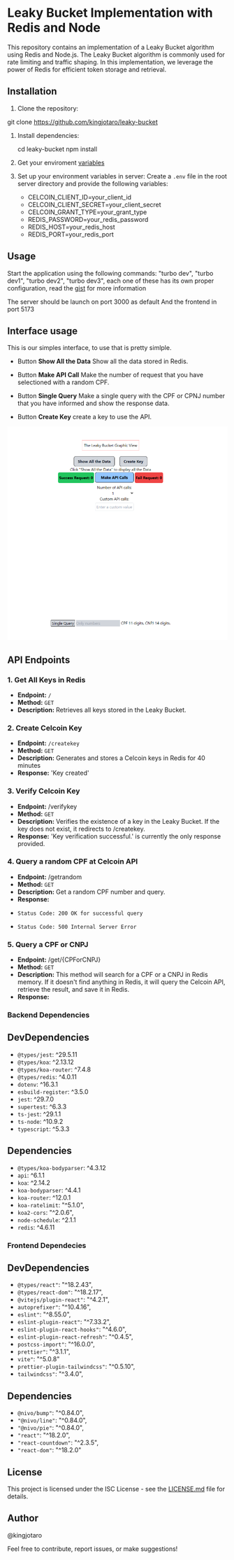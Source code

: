 # Leaky Bucket Implementation with Redis and Node

This repository contains an implementation of a Leaky Bucket algorithm using Redis and Node.js. The Leaky Bucket algorithm is commonly used for rate limiting and traffic shaping. In this implementation, we leverage the power of Redis for efficient token storage and retrieval.

## Installation

1. Clone the repository:

   
git clone https://github.com/kingjotaro/leaky-bucket
   
1. Install dependencies:

   
   cd leaky-bucket
   npm install

   
2. Get your enviroment [variables](https://developers.celcoin.com.br/docs/obtendo-acesso-%C3%A0s-apis)

   
3. Set up your environment variables in server:
   Create a `.env` file in the root server directory and provide the following variables:

   * CELCOIN_CLIENT_ID=your_client_id
   * CELCOIN_CLIENT_SECRET=your_client_secret
   * CELCOIN_GRANT_TYPE=your_grant_type
   * REDIS_PASSWORD=your_redis_password
   * REDIS_HOST=your_redis_host
   * REDIS_PORT=your_redis_port



  

   
## Usage

Start the application using the following commands:
"turbo dev",
"turbo dev1",
"turbo dev2",
"turbo dev3",
each one of these has its own proper configuration, read the [gist](./gist.md) for more information

The server should be launch on port 3000 as default
And the frontend in port 5173

## Interface usage

This is our simples interface, to use that is pretty simlple. 

- Button **Show All the Data** Show all the data stored in Redis.

- Button **Make API Call** Make the number of request that you have selectioned with a random CPF.

- Button **Single Query** Make a single query with the CPF or CPNJ number that you have informed and show the response data.

- Button **Create Key** create a key to use the API. 

![Front](./img/front1.png)






## API Endpoints

### 1. Get All Keys in Redis

- **Endpoint:** `/`
- **Method:** `GET`
- **Description:** Retrieves all keys stored in the Leaky Bucket.

### 2. Create Celcoin Key

- **Endpoint:** `/createkey`
- **Method:** `GET`
- **Description:** Generates and stores a Celcoin keys in Redis for 40 minutes
- **Response:** 'Key created'

### 3. Verify Celcoin Key
- **Endpoint:** /verifykey
- **Method:** `GET`
- **Description:**  Verifies the existence of a key in the Leaky Bucket. If the key does not exist, it redirects to /createkey.
- **Response:** 'Key verification successful.' is currently the only response provided.

### 4. Query a random CPF at Celcoin API
- **Endpoint:** /getrandom
- **Method:** `GET`
- **Description:**  Get a random CPF number and query.
- **Response:** 
-     Status Code: 200 OK for successful query
-     Status Code: 500 Internal Server Error 

### 5. Query a CPF or CNPJ 
- **Endpoint:** /get/{CPForCNPJ}
- **Method:** `GET`
- **Description:**  This method will search for a CPF or a CNPJ in Redis memory. If it doesn't find anything in Redis, it will query the Celcoin API, retrieve the result, and save it in Redis.
- **Response:** 

### Backend Dependencies

## DevDependencies

- `@types/jest`: ^29.5.11
- `@types/koa`: ^2.13.12
- `@types/koa-router`: ^7.4.8
- `@types/redis`: ^4.0.11
- `dotenv`: ^16.3.1
- `esbuild-register`: ^3.5.0
- `jest`: ^29.7.0
- `supertest`: ^6.3.3
- `ts-jest`: ^29.1.1
- `ts-node`: ^10.9.2
- `typescript`: ^5.3.3

## Dependencies

- `@types/koa-bodyparser`: ^4.3.12
- `api`: ^6.1.1
- `koa`: ^2.14.2
- `koa-bodyparser`: ^4.4.1
- `koa-router`: ^12.0.1
- `koa-ratelimit`: "^5.1.0",
- `koa2-cors`: "^2.0.6",
- `node-schedule`: ^2.1.1
- `redis`: ^4.6.11

### Frontend Dependecies

## DevDependencies
- `@types/react"`: "^18.2.43",
- `@types/react-dom"`: "^18.2.17",
- `@vitejs/plugin-react"`: "^4.2.1",
- `autoprefixer"`: "^10.4.16",
- `eslint"`: "^8.55.0",
- `eslint-plugin-react"`: "^7.33.2",
- `eslint-plugin-react-hooks"`: "^4.6.0",
- `eslint-plugin-react-refresh"`: "^0.4.5",
- `postcss-import"`: "^16.0.0",
- `prettier"`: "^3.1.1",
- `vite"`: "^5.0.8"
- `prettier-plugin-tailwindcss"`: "^0.5.10",
- `tailwindcss"`: "^3.4.0",

## Dependencies

- `@nivo/bump"`: "^0.84.0",
- `"@nivo/line"`: "^0.84.0",
- `"@nivo/pie"`: "^0.84.0",
- `"react"`: "^18.2.0",
- `"react-countdown"`: "^2.3.5",
- `"react-dom"`: "^18.2.0"


## License

This project is licensed under the ISC License - see the [LICENSE.md](LICENSE.md) file for details.

## Author

@kingjotaro

Feel free to contribute, report issues, or make suggestions!